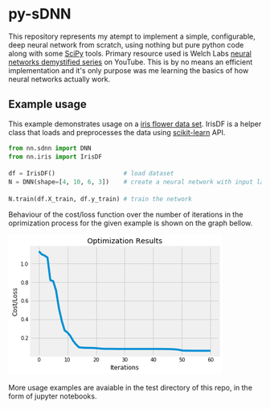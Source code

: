 # py-sDNN

This repository represents my atempt to implement a simple, configurable, deep neural network from scratch, using nothing but pure python code along with some [SciPy](https://www.scipy.org/) tools. Primary resource used is Welch Labs [neural networks demystified series](https://www.youtube.com/watch?v=bxe2T-V8XRs&list=PLiaHhY2iBX9hdHaRr6b7XevZtgZRa1PoU) on YouTube. This is by no means an efficient implementation and it's only purpose was me learning the basics of how neural networks actually work.



## Example usage
This example demonstrates usage on a [iris flower data set](https://en.wikipedia.org/wiki/Iris_flower_data_set).  IrisDF is a helper class that loads and preprocesses the data using [scikit-learn](https://scikit-learn.org/stable/) API.

```py
from nn.sdnn import DNN
from nn.iris import IrisDF

df = IrisDF()                   # load dataset
N = DNN(shape=[4, 10, 6, 3])    # create a neural network with input layer size of 4, two hidden layers, and 2 output classes (one-hot encoded)

N.train(df.X_train, df.y_train) # train the network
```

Behaviour of the cost/loss function over the number of iterations in the oprimization process for the given example is shown on the graph bellow.

![alt text](https://raw.githubusercontent.com/0508994/py-sDNN/master/tests/iris_loss.png)

More usage examples are avaiable in the test directory of this repo, in the form of jupyter notebooks.



